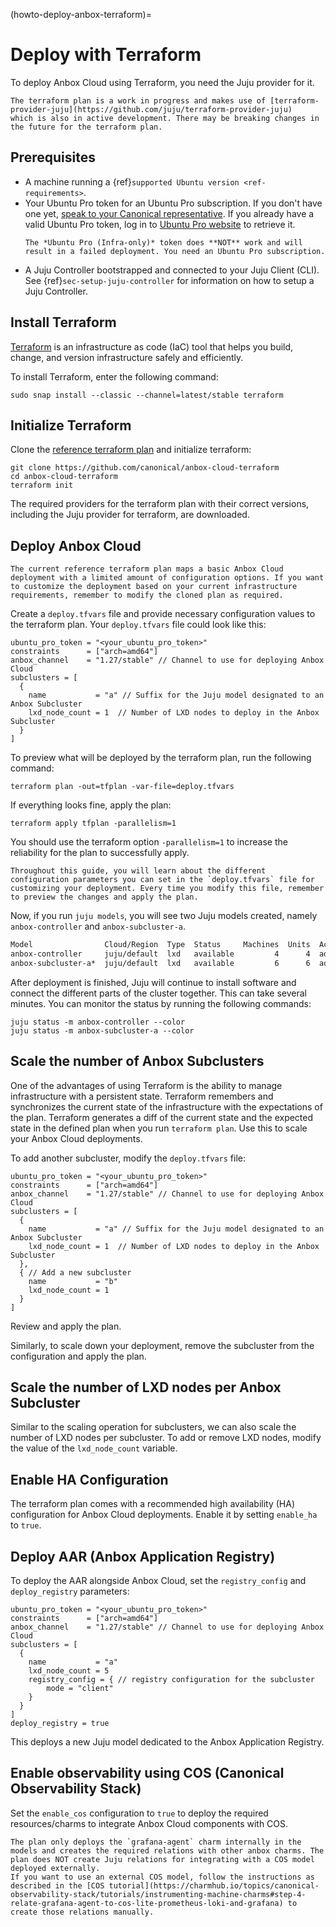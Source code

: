 (howto-deploy-anbox-terraform)=
# Deploy with Terraform

To deploy Anbox Cloud using Terraform, you need the Juju provider for it.

```{note}
The terraform plan is a work in progress and makes use of [terraform-provider-juju](https://github.com/juju/terraform-provider-juju)
which is also in active development. There may be breaking changes in the future for the terraform plan.
```

## Prerequisites

* A machine running a {ref}`supported Ubuntu version <ref-requirements>`.
* Your Ubuntu Pro token for an Ubuntu Pro subscription. If you don't have one yet, [speak to your Canonical representative](https://anbox-cloud.io/contact-us). If you already have a valid Ubuntu Pro token, log in to [Ubuntu Pro website](https://ubuntu.com/pro) to retrieve it.
  ```{caution}
  The *Ubuntu Pro (Infra-only)* token does **NOT** work and will result in a failed deployment. You need an Ubuntu Pro subscription.
  ```
* A Juju Controller bootstrapped and connected to your Juju Client (CLI). See {ref}`sec-setup-juju-controller` for information on how to setup a Juju Controller.

## Install Terraform

[Terraform](https://developer.hashicorp.com/terraform) is an infrastructure as code (IaC) tool that helps you build, change, and version infrastructure safely and efficiently.

To install Terraform, enter the following command:

    sudo snap install --classic --channel=latest/stable terraform

## Initialize Terraform

Clone the [reference terraform plan](https://github.com/canonical/anbox-cloud-terraform) and initialize terraform:

    git clone https://github.com/canonical/anbox-cloud-terraform
    cd anbox-cloud-terraform
    terraform init

The required providers for the terraform plan with their correct versions, including the Juju provider for terraform, are downloaded.

## Deploy Anbox Cloud

```{note}
The current reference terraform plan maps a basic Anbox Cloud deployment with a limited amount of configuration options. If you want to customize the deployment based on your current infrastructure requirements, remember to modify the cloned plan as required.
```

Create a `deploy.tfvars` file and provide necessary configuration values to the terraform plan. Your `deploy.tfvars` file could look like this:

    ubuntu_pro_token = "<your_ubuntu_pro_token>"
    constraints      = ["arch=amd64"]
    anbox_channel    = "1.27/stable" // Channel to use for deploying Anbox Cloud
    subclusters = [
      {
        name           = "a" // Suffix for the Juju model designated to an Anbox Subcluster
        lxd_node_count = 1  // Number of LXD nodes to deploy in the Anbox Subcluster
      }
    ]

To preview what will be deployed by the terraform plan, run the following command:

    terraform plan -out=tfplan -var-file=deploy.tfvars

If everything looks fine, apply the plan:

    terraform apply tfplan -parallelism=1

You should use the terraform option `-parallelism=1` to increase the reliability for the plan to successfully apply.

```{note}
Throughout this guide, you will learn about the different configuration parameters you can set in the `deploy.tfvars` file for customizing your deployment. Every time you modify this file, remember to preview the changes and apply the plan.
```

Now, if you run `juju models`, you will see two Juju models created, namely `anbox-controller` and `anbox-subcluster-a`.

```sh
Model                Cloud/Region  Type  Status     Machines  Units  Access  Last connection
anbox-controller     juju/default  lxd   available         4      4  admin   1 minute ago
anbox-subcluster-a*  juju/default  lxd   available         6      6  admin   1 minute ago
```

After deployment is finished, Juju will continue to install software and connect the different parts of the cluster together. This can take several minutes. You can monitor the status by running the following commands:

    juju status -m anbox-controller --color
    juju status -m anbox-subcluster-a --color

## Scale the number of Anbox Subclusters

One of the advantages of using Terraform is the ability to manage infrastructure with a persistent state. Terraform remembers and synchronizes the current state of the infrastructure with the expectations of the plan.
Terraform generates a diff of the current state and the expected state in the defined plan when you run `terraform plan`. Use this to scale your Anbox Cloud deployments.

To add another subcluster, modify the `deploy.tfvars` file:

    ubuntu_pro_token = "<your_ubuntu_pro_token>"
    constraints      = ["arch=amd64"]
    anbox_channel    = "1.27/stable" // Channel to use for deploying Anbox Cloud
    subclusters = [
      {
        name           = "a" // Suffix for the Juju model designated to an Anbox Subcluster
        lxd_node_count = 1  // Number of LXD nodes to deploy in the Anbox Subcluster
      },
      { // Add a new subcluster
        name           = "b"
        lxd_node_count = 1
      }
    ]

Review and apply the plan.

Similarly, to scale down your deployment, remove the subcluster from the configuration and apply the plan.

## Scale the number of LXD nodes per Anbox Subcluster

Similar to the scaling operation for subclusters, we can also scale the number of LXD nodes per subcluster.
To add or remove LXD nodes, modify the value of the `lxd_node_count` variable.

## Enable HA Configuration

The terraform plan comes with a recommended high availability (HA) configuration for Anbox Cloud deployments. Enable it by setting `enable_ha` to `true`.

## Deploy AAR (Anbox Application Registry)

To deploy the AAR alongside Anbox Cloud, set the `registry_config` and `deploy_registry` parameters:

    ubuntu_pro_token = "<your_ubuntu_pro_token>"
    constraints      = ["arch=amd64"]
    anbox_channel    = "1.27/stable" // Channel to use for deploying Anbox Cloud
    subclusters = [
      {
        name           = "a"
        lxd_node_count = 5
        registry_config = { // registry configuration for the subcluster
            mode = "client"
        }
      }
    ]
    deploy_registry = true

This deploys a new Juju model dedicated to the Anbox Application Registry.

## Enable observability using COS (Canonical Observability Stack)

Set the `enable_cos` configuration to `true` to deploy the required resources/charms to integrate Anbox Cloud components with COS.

```{note}
The plan only deploys the `grafana-agent` charm internally in the models and creates the required relations with other anbox charms. The plan does NOT create Juju relations for integrating with a COS model deployed externally.
If you want to use an external COS model, follow the instructions as described in the [COS tutorial](https://charmhub.io/topics/canonical-observability-stack/tutorials/instrumenting-machine-charms#step-4-relate-grafana-agent-to-cos-lite-prometheus-loki-and-grafana) to create those relations manually.
```

